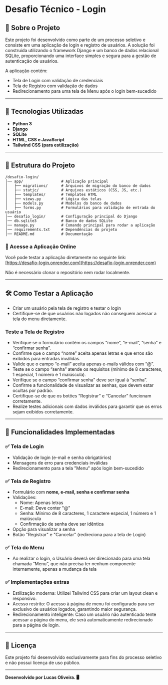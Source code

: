 # Desafio Técnico - Login

## 📌 Sobre o Projeto
Este projeto foi desenvolvido como parte de um processo seletivo e consiste em uma aplicação de login e registro de usuários. A solução foi construída utilizando o framework Django e um banco de dados relacional SQLite, proporcionando uma interface simples e segura para a gestão de autenticação de usuários.

A aplicação contém:
- Tela de Login com validação de credenciais
- Tela de Registro com validação de dados
- Redirecionamento para uma tela de Menu após o login bem-sucedido

---
## 🚀 Tecnologias Utilizadas

- **Python 3**
- **Django**
- **SQLite**
- **HTML, CSS e JavaScript**
- **Tailwind CSS (para estilização)**

---
## 📂 Estrutura do Projeto

```
/desafio-login/
│── app/                 # Aplicação principal
│   ├── migrations/      # Arquivos de migração do banco de dados
│   ├── static/          # Arquivos estáticos (CSS, JS, etc.)
│   ├── templates/       # Templates HTML
│   ├── views.py         # Lógica das telas
│   ├── models.py        # Modelos do banco de dados
│   ├── forms.py         # Formulários para validação de entrada do usuário
│── desafio_login/       # Configuração principal do Django
│── db.sqlite3           # Banco de dados SQLite
│── manage.py            # Comando principal para rodar a aplicação
│── requirements.txt     # Dependências do projeto
│── README.md            # Documentação
```
### 🚀 Acesse a Aplicação Online
Você pode testar a aplicação diretamente no seguinte link:  
[https://desafio-login.onrender.com](https://desafio-login.onrender.com)

Não é necessário clonar o repositório nem rodar localmente.

---

## 🛠 Como Testar a Aplicação
- Criar um usuário pela tela de registro e testar o login
- Certifique-se de que usuários não logados não conseguem acessar a tela do menu diretamente.

### Teste a Tela de Registro
- Verifique se o formulário contém os campos “nome”, “e-mail”, “senha” e “confirmar senha”.
- Confirme que o campo “nome” aceita apenas letras e que erros são exibidos para entradas inválidas.
- Valide que o campo “e-mail” aceita apenas e-mails válidos com “@”.
- Teste se o campo “senha” atende os requisitos (mínimo de 8 caracteres, 1 especial, 1 número e 1 maiúscula).
- Verifique se o campo “confirmar senha” deve ser igual à “senha”.
- Confirme a funcionalidade de visualizar as senhas, que devem estar ocultas por padrão.
- Certifique-se de que os botões “Registrar” e “Cancelar” funcionam corretamente.
- Realize testes adicionais com dados inválidos para garantir que os erros sejam exibidos corretamente.
---
## 🔑 Funcionalidades Implementadas

### ✅ Tela de Login
- Validação de login (e-mail e senha obrigatórios)
- Mensagens de erro para credenciais inválidas
- Redirecionamento para a tela "Menu" após login bem-sucedido

### ✅ Tela de Registro
- Formulário com **nome, e-mail, senha e confirmar senha**
- Validações:
  - Nome: Apenas letras
  - E-mail: Deve conter "@"
  - Senha: Mínimo de 8 caracteres, 1 caractere especial, 1 número e 1 maiúscula
  - Confirmação de senha deve ser idêntica
- Opção para visualizar a senha
- Botão "Registrar" e "Cancelar" (redireciona para a tela de Login)

### ✅ Tela do Menu
- Ao realizar o login, o Usuário deverá ser direcionado para uma tela chamada “Menu”, que não precisa ter nenhum componente internamente, apenas a mudança da tela

### ✅ Implementações extras
 - Estilização moderna: Utilizei Tailwind CSS para criar um layout clean e responsivo.
 - Acesso restrito: O acesso à página de menu foi configurado para ser exclusivo de usuários logados, garantindo maior segurança.
 - Redirecionamento inteligente: Caso um usuário não autenticado tente acessar a página do menu, ele será automaticamente redirecionado para a página de login.

---

## 📜 Licença
Este projeto foi desenvolvido exclusivamente para fins do processo seletivo e não possui licença de uso público.

---
**Desenvolvido por Lucas Oliveira. 🖥️**
